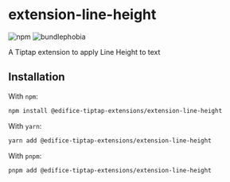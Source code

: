 # extension-line-height

![npm](https://img.shields.io/npm/v/@edifice-tiptap-extensions/extension-line-height?style=flat-square)
![bundlephobia](https://img.shields.io/bundlephobia/min/@edifice-tiptap-extensions/extension-line-height?style=flat-square)

A Tiptap extension to apply Line Height to text

## Installation

With `npm`:

```bash
npm install @edifice-tiptap-extensions/extension-line-height
```

With `yarn`:

```bash
yarn add @edifice-tiptap-extensions/extension-line-height
```

With `pnpm`:

```bash
pnpm add @edifice-tiptap-extensions/extension-line-height
```
